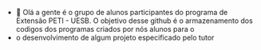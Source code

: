 - 👋 Olá a gente é o grupo de alunos participantes do programa de Extensão PETI - UESB. O objetivo desse github é o armazenamento dos codigos dos programas criados por nós alunos para o
- o desenvolvimento de algum projeto especificado pelo tutor
